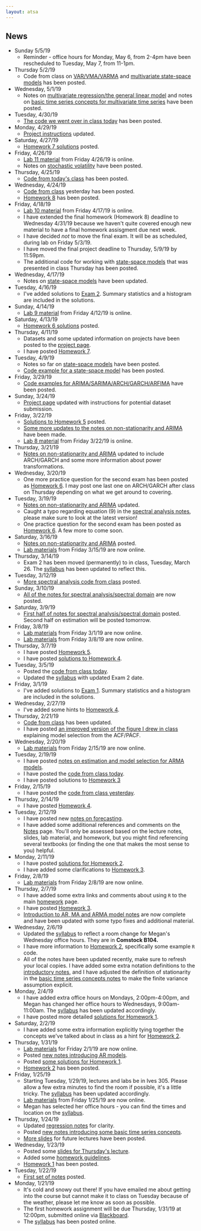 ```yaml
---
layout: atsa
---
```


News
-------
* Sunday 5/5/19
  - Reminder - office hours for Monday, May 6, from 2-4pm have been rescheduled to Tuesday, May 7, from 11-1pm.
* Thursday 5/2/19
  - Code from class on [VAR/VMA/VARMA](https://maryclare.github.io/atsa/content/code/code_13.R) and [multivariate state-space models](https://maryclare.github.io/atsa/content/code/code_14.R) has been posted.
* Wednesday, 5/1/19
  - Notes on [multivariate regression/the general linear model](https://maryclare.github.io/atsa/content/notes/notes_11.pdf) and notes on [basic time series concepts for multivariate time series](https://maryclare.github.io/atsa/content/notes/notes_12.pdf) have been posted.
* Tuesday, 4/30/19
   - [The code we went over in class today](https://maryclare.github.io/atsa/content/code/code_12.R)  has been posted.
* Monday, 4/29/19
   - [Project instructions](https://maryclare.github.io/atsa/project.html) updated.
* Saturday, 4/27/19
   - [Homework 7 solutions](https://maryclare.github.io/atsa/content/homework/hw_7_sol.pdf) posted.
* Friday, 4/26/19
   - [Lab 11 material](https://github.com/maryclare/atsa/tree/master/content/labs/lab11) from Friday 4/26/19 is online.
   - Notes on [stochastic volatility](https://maryclare.github.io/atsa/content/notes/notes_10.pdf) have been posted.
* Thursday, 4/25/19
  - [Code from today's class](https://maryclare.github.io/atsa/content/code/code_11.R) has been posted.
* Wednesday, 4/24/19
  - [Code from class](https://maryclare.github.io/atsa/content/code/code_10.R) yesterday has been posted.
  - [Homework 8](https://maryclare.github.io/atsa/content/homework/hw_8.pdf) has been posted.
* Friday, 4/18/19
  - [Lab 10 material](https://github.com/maryclare/atsa/tree/master/content/labs/lab10) from Friday 4/17/19 is online.
  - I have extended the final homework (Homework 8) deadline to Wednesday 4/31/19 because we haven't quite covered enough new material to have a final homework assisgment due next week.
  - I have decided *not* to move the final exam. It will be as scheduled, during lab on Friday 5/3/19.
  - I have moved the final project deadline to Thursday, 5/9/19 by 11:59pm.
  - The additional code for working with [state-space models](https://maryclare.github.io/atsa/code/code_9.R) that was presented in class Thursday has been posted.
* Wednesday, 4/17/19
  - Notes on [state-space models](https://maryclare.github.io/atsa/content/notes/notes_9.pdf) have been updated.
* Tuesday, 4/16/19
   - I've added solutions to [Exam 2](https://maryclare.github.io/atsa/content/exams/ex_2_sol.pdf). Summary statistics and a histogram are included in the solutions.
* Sunday, 4/14/19
  - [Lab 9 material](https://github.com/maryclare/atsa/tree/master/content/labs/lab9) from Friday 4/12/19 is online.
* Saturday, 4/13/19
  - [Homework 6 solutions](https://maryclare.github.io/atsa/content/homework/hw_6_sol.pdf) posted.
* Thursday, 4/11/19
  - Datasets and some updated information on projects have been posted to the [project page](https://maryclare.github.io/atsa/project.html).
  - I have posted [Homework 7](https://maryclare.github.io/atsa/content/homework/hw_7.pdf).
* Tuesday, 4/9/19
  - Notes so far on [state-space models](https://maryclare.github.io/atsa/content/notes/notes_9.pdf) have been posted.
  - [Code example for a state-space model](https://maryclare.github.io/atsa/code/code_8.R) has been posted.
* Friday, 3/29/19
  - [Code examples for ARIMA/SARIMA/ARCH/GARCH/ARFIMA](https://maryclare.github.io/atsa/notes.html) have been posted.
* Sunday, 3/24/19
  - [Project page](https://maryclare.github.io/atsa/project.html) updated with instructions for potential dataset submission.
* Friday, 3/22/19
  - [Solutions to Homework 5](https://maryclare.github.io/atsa/content/homework/hw_5_sol.pdf) posted.
  - [Some more updates to the notes on non-stationarity and ARIMA](https://maryclare.github.io/atsa/content/notes/notes_7.pdf) have been made.
  - [Lab 8 material](https://github.com/maryclare/atsa/tree/master/content/labs/lab8) from Friday 3/22/19 is online.
* Thursday, 3/21/19
  - [Notes on non-stationarity and ARIMA](https://maryclare.github.io/atsa/content/notes/notes_7.pdf) updated to include ARCH/GARCH and some more information about power transformations.
* Wednesday, 3/20/19
  - One more practice question for the second exam has been posted as [Homework 6](https://maryclare.github.io/atsa/content/homework/hw_6.pdf). I may post one last one on ARCH/GARCH after class on Thursday depending on what we get around to covering.
* Tuesday, 3/19/19
  - [Notes on non-stationarity and ARIMA](https://maryclare.github.io/atsa/content/notes/notes_7.pdf) updated.
  - Caught a typo regarding equation (9) in the [spectral analysis notes](https://maryclare.github.io/atsa/content/notes/notes_6.pdf), please make sure to look at the latest version!
  - One practice question for the second exam has been posted as [Homework 6](https://maryclare.github.io/atsa/content/homework/hw_6.pdf). A few more to come soon.
* Saturday, 3/16/19
  - [Notes on non-stationarity and ARIMA](https://maryclare.github.io/atsa/content/notes/notes_7.pdf)  posted. 
  - [Lab materials](https://github.com/maryclare/atsa/tree/master/content/labs/lab7) from Friday 3/15/19 are now online.
* Thursday, 3/14/19
  - Exam 2 has been moved (permanently) to in class, Tuesday, March 26. The [syllabus](https://maryclare.github.io/atsa/content/syllabus.pdf)  has been updated to reflect this.
* Tuesday, 3/12/19
  - [More spectral analysis code from class](https://maryclare.github.io/atsa/content/code/code_3.R) posted. 
* Sunday, 3/10/19
  - [All of the notes for spectral analysis/spectral domain](https://maryclare.github.io/atsa/content/notes/notes_6.pdf) are now posted. 
* Saturday, 3/9/19
  - [First half of notes for spectral analysis/spectral domain](https://maryclare.github.io/atsa/content/notes/notes_6.pdf) posted. Second half on estimation will be posted tomorrow.
* Friday, 3/8/19
  - [Lab materials](https://github.com/maryclare/atsa/tree/master/content/labs/lab5) from Friday 3/1/19 are now online.
  - [Lab materials](https://github.com/maryclare/atsa/tree/master/content/labs/lab6) from Friday 3/8/19 are now online.
* Thursday, 3/7/19
    - I have posted [Homework 5](https://maryclare.github.io/atsa/content/homework/hw_5.pdf).
    - I have posted [solutions to Homework 4](https://maryclare.github.io/atsa/content/homework/hw_4_sol.pdf).
* Tuesday, 3/5/19
    - Posted the [code from class today](https://maryclare.github.io/atsa/content/code/code_3.R).
    - Updated the [syllabus](https://maryclare.github.io/atsa/content/syllabus.pdf) with updated Exam 2 date.
* Friday, 3/1/19
    - I've added solutions to [Exam 1](https://maryclare.github.io/atsa/content/exams/ex_1_sol.pdf). Summary statistics and a histogram are included in the solutions.
* Wednesday, 2/27/19
    - I've added some hints to [Homework 4](https://maryclare.github.io/atsa/content/homework/hw_4.pdf).
* Thursday, 2/21/19
    - [Code from class](https://github.com/maryclare/atsa/tree/master/content/code/code_2.R) has been updated.
    - I have posted [an improved version of the figure I drew in class](https://github.com/maryclare/atsa/tree/master/content/notes/model_select.pdf) explaining model selection from the ACF/PACF.
* Wednesday, 2/20/19
    - [Lab materials](https://github.com/maryclare/atsa/tree/master/content/labs/lab4) from Friday 2/15/19 are now online.
* Tuesday, 2/19/19
    - I have posted [notes on estimation and model selection for ARMA models](https://maryclare.github.io/atsa/content/notes/notes_5.pdf).
    - I have posted the [code from class today](https://maryclare.github.io/atsa/content/code/code_2.R).
    - I have posted solutions to [Homework 3](https://maryclare.github.io/atsa/content/homework/hw_3_sol.pdf)
* Friday, 2/15/19
    - I have posted the [code from class yesterday](https://maryclare.github.io/atsa/content/code/code_1.R).
* Thursday, 2/14/19
    - I have posted [Homework 4](https://maryclare.github.io/atsa/content/homework/hw_4.pdf).
* Tuesday, 2/12/19
    - I have posted new [notes on forecasting](https://maryclare.github.io/atsa/content/notes/notes_4.pdf).
    - I have added some additional references and comments on the [Notes](https://maryclare.github.io/atsa/notes.html) page. You'll only be assessed based on the lecture notes, slides, lab material, and homework, but you might find referencing several textbooks (or finding the one that makes the most sense to you) helpful.
* Monday, 2/11/19
    - I have posted [solutions for Homework 2](https://maryclare.github.io/atsa/content/homework/hw_2_sol.pdf).
    - I have added some clarifications to [Homework 3](https://maryclare.github.io/atsa/content/homework/hw_3.pdf).
* Friday, 2/8/19
    - [Lab materials](https://github.com/maryclare/atsa/tree/master/content/labs/lab3) from Friday 2/8/19 are now online.
* Thursday, 2/7/19
    - I have added some extra links and comments about using `R` to the main [homework](https://maryclare.github.io/atsa/homework.html) page.
    - I have posted [Homework 3](https://maryclare.github.io/atsa/content/homework/hw_3.pdf).
    - [Introduction to AR, MA and ARMA model notes](https://maryclare.github.io/atsa/content/notes/notes_3.pdf) are now complete and have been updated with some typo fixes and additional material.
* Wednesday, 2/6/19
    - Updated the [syllabus](https://maryclare.github.io/atsa/content/syllabus.pdf) to reflect a room change for Megan's Wednesday office hours. They are in **Comstock B104.**
    - I have more information to [Homework 2](https://maryclare.github.io/atsa/content/homework/hw_2.pdf), specifically some example `R` code.
    - All of the notes have been updated recently, make sure to refresh your local copies. I have added some extra notation definitions to the [introductory notes](https://maryclare.github.io/atsa/content/notes/notes_1.pdf), and I have adjusted the definition of stationarity in the [basic time series concepts notes](https://maryclare.github.io/atsa/content/notes/notes_2.pdf) to make the finite variance assumption explicit.
* Monday, 2/4/19
    - I have added extra office hours on Mondays, 2:00pm-4:00pm, and Megan has changed her office hours to Wednesdays, 9:00am-11:00am. The [syllabus](https://maryclare.github.io/atsa/content/syllabus.pdf) has been updated accordingly.
    - I have posted more detailed [solutions for Homework 1](https://maryclare.github.io/atsa/content/homework/hw_1_sol.pdf).
* Saturday, 2/2/19
    - I have added some extra information explicitly tying together the concepts we've talked about in class as a hint for [Homework 2](https://maryclare.github.io/atsa/content/homework/hw_2.pdf). 
* Thursday, 1/31/19
    - [Lab materials](https://github.com/maryclare/atsa/tree/master/content/labs/lab2) for Friday 2/1/19 are now online.
    - Posted [new notes introducing AR models](https://maryclare.github.io/atsa/content/notes/notes_3.pdf).
    - Posted [some solutions for Homework 1](https://maryclare.github.io/atsa/content/slides/slides_3.html).
    - [Homework 2](https://maryclare.github.io/atsa/content/homework/hw_2.pdf) has been posted.
* Friday, 1/25/19
    - Starting Tuesday, 1/29/19, lectures and labs be in Ives 305. Please allow a few extra minutes to find the room if possible, it's a little tricky. The [syllabus](https://maryclare.github.io/atsa/content/syllabus.pdf) has been updated accordingly.
    - [Lab materials](https://github.com/maryclare/atsa/tree/master/content/labs/lab1) from Friday 1/25/19 are now online.
    - Megan has selected her office hours - you can find the times and location on the [syllabus](https://maryclare.github.io/atsa/content/syllabus.pdf).
* Thursday, 1/24/19
    - Updated [regression notes](https://maryclare.github.io/atsa/content/notes/notes_1.pdf) for clarity.
    - Posted [new notes introducing some basic time series concepts](https://maryclare.github.io/atsa/content/notes/notes_2.pdf).
    - [More slides](https://maryclare.github.io/atsa/content/slides/slides_2.html) for future lectures have been posted.
* Wednesday, 1/23/19
    - Posted some [slides for Thursday's lecture](https://maryclare.github.io/atsa/content/slides/slides_1.html).
    - Added some [homework guidelines](https://maryclare.github.io/atsa/homework.html).
    - [Homework 1](https://maryclare.github.io/atsa/content/homework/hw_1.pdf) has been posted.
* Tuesday, 1/22/19
    - [First set of notes](https://maryclare.github.io/atsa/content/notes/notes_1.pdf) posted. 
* Monday, 1/21/19
    - It's cold and snowy out there! If you have emailed me about getting into the course but cannot make it to class on Tuesday because of the weather, please let me know as soon as possible.
    - The first homework assignment will be due Thursday, 1/31/19 at 12:00pm, submitted online via [Blackboard](https://blackboard.cornell.edu).
    - The [syllabus](https://maryclare.github.io/atsa/content/syllabus.pdf) has been posted online.